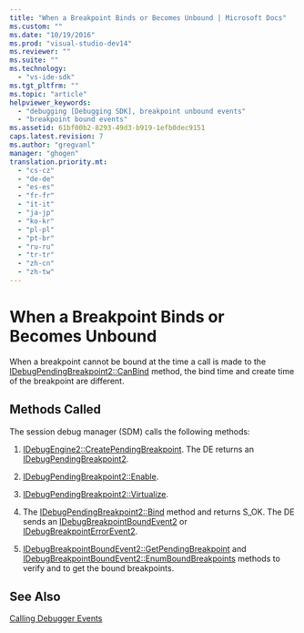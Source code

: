 ```yaml
---
title: "When a Breakpoint Binds or Becomes Unbound | Microsoft Docs"
ms.custom: ""
ms.date: "10/19/2016"
ms.prod: "visual-studio-dev14"
ms.reviewer: ""
ms.suite: ""
ms.technology: 
  - "vs-ide-sdk"
ms.tgt_pltfrm: ""
ms.topic: "article"
helpviewer_keywords: 
  - "debugging [Debugging SDK], breakpoint unbound events"
  - "breakpoint bound events"
ms.assetid: 61bf00b2-8293-49d3-b919-1efb0dec9151
caps.latest.revision: 7
ms.author: "gregvanl"
manager: "ghogen"
translation.priority.mt: 
  - "cs-cz"
  - "de-de"
  - "es-es"
  - "fr-fr"
  - "it-it"
  - "ja-jp"
  - "ko-kr"
  - "pl-pl"
  - "pt-br"
  - "ru-ru"
  - "tr-tr"
  - "zh-cn"
  - "zh-tw"
---
```

# When a Breakpoint Binds or Becomes Unbound
When a breakpoint cannot be bound at the time a call is made to the [IDebugPendingBreakpoint2::CanBind](../extensibility-debugger-reference/idebugpendingbreakpoint2--canbind.md) method, the bind time and create time of the breakpoint are different.  
  
## Methods Called  
 The session debug manager (SDM) calls the following methods:  
  
1.  [IDebugEngine2::CreatePendingBreakpoint](../extensibility-debugger-reference/idebugengine2--creatependingbreakpoint.md). The DE returns an [IDebugPendingBreakpoint2](../extensibility-debugger-reference/idebugpendingbreakpoint2.md).  
  
2.  [IDebugPendingBreakpoint2::Enable](../extensibility-debugger-reference/idebugpendingbreakpoint2--enable.md).  
  
3.  [IDebugPendingBreakpoint2::Virtualize](../extensibility-debugger-reference/idebugpendingbreakpoint2--virtualize.md).  
  
4.  The [IDebugPendingBreakpoint2::Bind](../extensibility-debugger-reference/idebugpendingbreakpoint2--bind.md) method and returns S_OK. The DE sends an [IDebugBreakpointBoundEvent2](../extensibility-debugger-reference/idebugbreakpointboundevent2.md) or [IDebugBreakpointErrorEvent2](../extensibility-debugger-reference/idebugbreakpointerrorevent2.md).  
  
5.  [IDebugBreakpointBoundEvent2::GetPendingBreakpoint](../extensibility-debugger-reference/idebugbreakpointboundevent2--getpendingbreakpoint.md) and [IDebugBreakpointBoundEvent2::EnumBoundBreakpoints](../extensibility-debugger-reference/idebugbreakpointboundevent2--enumboundbreakpoints.md) methods to verify and to get the bound breakpoints.  
  
## See Also  
 [Calling Debugger Events](../extensibility-debugger/calling-debugger-events.md)